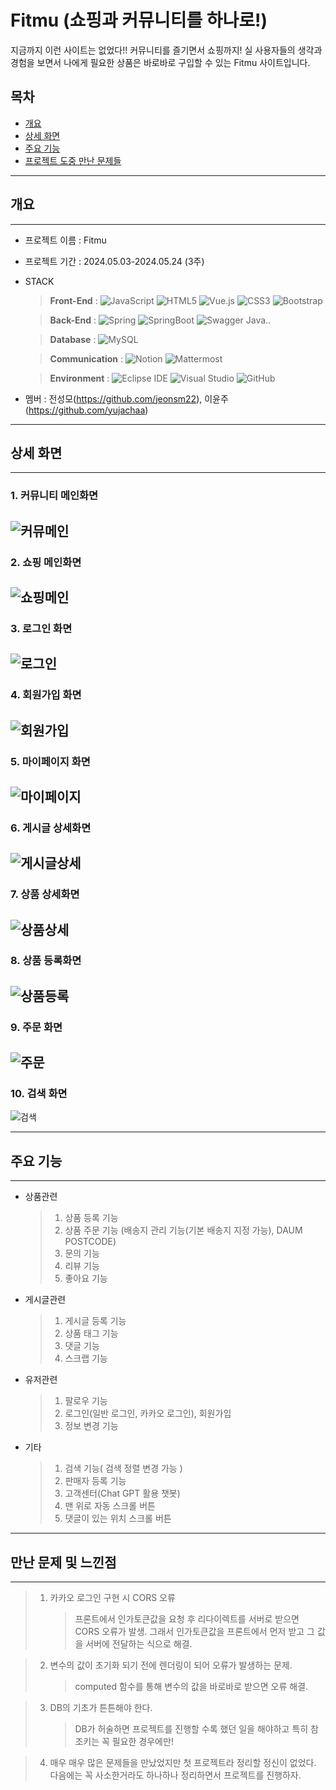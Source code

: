 # Fitmu (쇼핑과 커뮤니티를 하나로!)

지금까지 이런 사이트는 없었다!! 커뮤니티를 즐기면서 쇼핑까지! 실 사용자들의 생각과 경험을 보면서 나에게 필요한 상품은 바로바로 구입할 수 있는 Fitmu 사이트입니다.

## 목차

- [개요](#개요)
- [상세 화면](#상세-화면)
- [주요 기능](#주요-기능)
- [프로젝트 도중 만난 문제들](#만난-문제-및-느낀점)

---

## 개요

---

- 프로젝트 이름 : Fitmu
- 프로젝트 기간 : 2024.05.03-2024.05.24 (3주)
- STACK

  > **Front-End** :
  > <img alt="JavaScript" src ="https://img.shields.io/badge/JavaScript-F7DF1E.svg?&style=flat-square&logo=JavaScript&logoColor=white"/> <img alt="HTML5" src ="https://img.shields.io/badge/HTML5-E34F26.svg?&style=flat-square&logo=HTML5&logoColor=white"/> <img alt="Vue.js" src ="https://img.shields.io/badge/Vue.js-4FC08D.svg?&style=flat-square&logo=Vue.js&logoColor=white"/> <img alt="CSS3" src ="https://img.shields.io/badge/CSS3-1572B6.svg?&style=flat-square&logo=CSS3&logoColor=white"/> <img alt="Bootstrap" src ="https://img.shields.io/badge/Bootstrap-7952B3.svg?&style=flat-square&logo=Bootstrap&logoColor=white"/>

  > **Back-End** :
  > <img alt="Spring" src ="https://img.shields.io/badge/Spring-6DB33F.svg?&style=flat-square&logo=Spring&logoColor=white"/> <img alt="SpringBoot" src ="https://img.shields.io/badge/SpringBoot-6DB33F.svg?&style=flat-square&logo=SpringBoot&logoColor=white"/> <img alt="Swagger" src ="https://img.shields.io/badge/Swagger-85EA2D.svg?&style=flat-square&logo=Swagger&logoColor=white"/> Java..

  > **Database** :
  > <img alt="MySQL" src ="https://img.shields.io/badge/MySQL-4479A1.svg?&style=flat-square&logo=MySQL&logoColor=white"/>

  > **Communication** :
  > <img alt="Notion" src ="https://img.shields.io/badge/Notion-000000.svg?&style=flat-square&logo=Notion&logoColor=white"/> <img alt="Mattermost" src ="https://img.shields.io/badge/Mattermost-0058CC.svg?&style=flat-square&logo=Mattermost&logoColor=white"/>

  > **Environment** :
  > <img alt="Eclipse IDE" src ="https://img.shields.io/badge/Eclipse IDE-2C2255.svg?&style=flat-square&logo=Eclipse IDE&logoColor=white"/> <img alt="Visual Studio" src ="https://img.shields.io/badge/Visual Studio-5C2D91.svg?&style=flat-square&logo=Visual Studio&logoColor=white"/> <img alt="GitHub" src ="https://img.shields.io/badge/GitHub-181717.svg?&style=flat-square&logo=GitHub&logoColor=white"/>

- 멤버 : 전성모(<https://github.com/jeonsm22>), 이윤주(<https://github.com/yujachaa>)

---

## 상세 화면

---

### 1. 커뮤니티 메인화면

## ![커뮤메인](./picture/커뮤메인.png)

### 2. 쇼핑 메인화면

## ![쇼핑메인](./picture/쇼핑메인.png)

### 3. 로그인 화면

## ![로그인](./picture/로그인.png)

### 4. 회원가입 화면

## ![회원가입](./picture/회원가입.png)

### 5. 마이페이지 화면

## ![마이페이지](./picture/마이페이지.png)

### 6. 게시글 상세화면

## ![게시글상세](./picture/게시글상세.png)

### 7. 상품 상세화면

## ![상품상세](./picture/상품상세.png)

### 8. 상품 등록화면

## ![상품등록](./picture/상품등록.png)

### 9. 주문 화면

## ![주문](./picture/주문.png)

### 10. 검색 화면

![검색](./picture/검색.png)

<!-- > 사진이 너무 커서 다운받아서 보시면 될 것 같습니다. 죄송합니다! -->

---

## 주요 기능

---

- 상품관련

  > 1. 상품 등록 기능
  > 2. 상품 주문 기능 (배송지 관리 기능(기본 배송지 지정 가능), DAUM POSTCODE)
  > 3. 문의 기능
  > 4. 리뷰 기능
  > 5. 좋아요 기능

- 게시글관련

  > 1. 게시글 등록 기능
  > 2. 상품 태그 기능
  > 3. 댓글 기능
  > 4. 스크랩 기능

- 유저관련

  > 1. 팔로우 기능
  > 2. 로그인(일반 로그인, 카카오 로그인), 회원가입
  > 3. 정보 변경 기능

- 기타
  > 1. 검색 기능( 검색 정렬 변경 가능 )
  > 2. 판매자 등록 기능
  > 3. 고객센터(Chat GPT 활용 챗봇)
  > 4. 맨 위로 자동 스크롤 버튼
  > 5. 댓글이 있는 위치 스크롤 버튼

---

## 만난 문제 및 느낀점

---

> 1. 카카오 로그인 구현 시 CORS 오류
>    > 프론트에서 인가토큰값을 요청 후 리다이렉트를 서버로 받으면 CORS 오류가 발생.
>    > 그래서 인가토큰값을 프론트에서 먼저 받고 그 값을 서버에 전달하는 식으로 해결.

> 2. 변수의 값이 초기화 되기 전에 렌더링이 되어 오류가 발생하는 문제.
>    > computed 함수를 통해 변수의 값을 바로바로 받으면 오류 해결.

> 3. DB의 기초가 튼튼해야 한다.
>    > DB가 허술하면 프로젝트를 진행할 수록 했던 일을 해야하고 특히 참조키는 꼭 필요한 경우에만!

> 4. 매우 매우 많은 문제들을 만났었지만 첫 프로젝트라 정리할 정신이 없었다. 다음에는 꼭 사소한거라도 하나하나 정리하면서 프로젝트를 진행하자.
